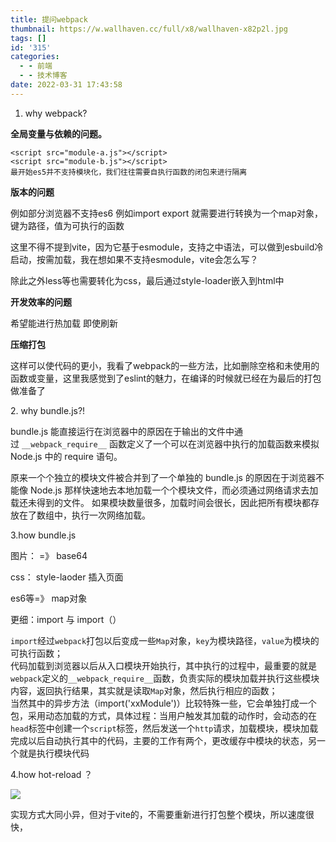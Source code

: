 ```yaml
---
title: 提问webpack
thumbnail: https://w.wallhaven.cc/full/x8/wallhaven-x82p2l.jpg
tags: []
id: '315'
categories:
  - - 前端
  - - 技术博客
date: 2022-03-31 17:43:58
---
```


1.  why webpack?

**全局变量与依赖的问题。**

```
<script src="module-a.js"></script>
<script src="module-b.js"></script>
最开始es5并不支持模块化，我们往往需要自执行函数的闭包来进行隔离
```

**版本的问题**

例如部分浏览器不支持es6 例如import export 就需要进行转换为一个map对象，键为路径，值为可执行的函数

这里不得不提到vite，因为它基于esmodule，支持之中语法，可以做到esbuild冷启动，按需加载，我在想如果不支持esmodule，vite会怎么写？

除此之外less等也需要转化为css，最后通过style-loader嵌入到html中

**开发效率的问题**

希望能进行热加载 即使刷新

**压缩打包**

这样可以使代码的更小，我看了webpack的一些方法，比如删除空格和未使用的函数或变量，这里我感觉到了eslint的魅力，在编译的时候就已经在为最后的打包做准备了

2\. why bundle.js?!

bundle.js 能直接运行在浏览器中的原因在于输出的文件中通过 `__webpack_require__` 函数定义了一个可以在浏览器中执行的加载函数来模拟 Node.js 中的 require 语句。

原来一个个独立的模块文件被合并到了一个单独的 bundle.js 的原因在于浏览器不能像 Node.js 那样快速地去本地加载一个个模块文件，而必须通过网络请求去加载还未得到的文件。 如果模块数量很多，加载时间会很长，因此把所有模块都存放在了数组中，执行一次网络加载。

3.how bundle.js

图片： =》 base64

css： style-laoder 插入页面

es6等=》 map对象

更细：import 与 import（）

`import`经过`webpack`打包以后变成一些`Map`对象，`key`为模块路径，`value`为模块的可执行函数；  
代码加载到浏览器以后从入口模块开始执行，其中执行的过程中，最重要的就是`webpack`定义的`__webpack_require__`函数，负责实际的模块加载并执行这些模块内容，返回执行结果，其实就是读取`Map`对象，然后执行相应的函数；  
当然其中的异步方法（import('xxModule')）比较特殊一些，它会单独打成一个包，采用动态加载的方式，具体过程：当用户触发其加载的动作时，会动态的在`head`标签中创建一个`script`标签，然后发送一个`http`请求，加载模块，模块加载完成以后自动执行其中的代码，主要的工作有两个，更改缓存中模块的状态，另一个就是执行模块代码

4.how hot-reload ？

![](http://chang-rui.net/wp-content/uploads/2022/03/image-1024x625.png)

实现方式大同小异，但对于vite的，不需要重新进行打包整个模块，所以速度很快，